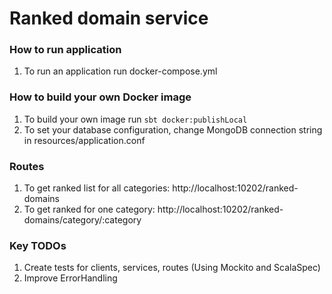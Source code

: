 # Ranked domain service

### How to run application
1. To run an application run docker-compose.yml

### How to build your own Docker image
1. To build your own image run `sbt docker:publishLocal`
2. To set your database configuration, change MongoDB connection string in resources/application.conf

### Routes
1. To get ranked list for all categories: http://localhost:10202/ranked-domains
2. To get ranked for one category: http://localhost:10202/ranked-domains/category/:category

### Key TODOs
1. Create tests for clients, services, routes (Using Mockito and ScalaSpec)
2. Improve ErrorHandling